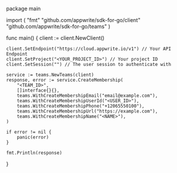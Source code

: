 package main

import (
    "fmt"
    "github.com/appwrite/sdk-for-go/client"
    "github.com/appwrite/sdk-for-go/teams"
)

func main() {
    client := client.NewClient()

    client.SetEndpoint("https://cloud.appwrite.io/v1") // Your API Endpoint
    client.SetProject("<YOUR_PROJECT_ID>") // Your project ID
    client.SetSession("") // The user session to authenticate with

    service := teams.NewTeams(client)
    response, error := service.CreateMembership(
        "<TEAM_ID>",
        []interface{}{},
        teams.WithCreateMembershipEmail("email@example.com"),
        teams.WithCreateMembershipUserId("<USER_ID>"),
        teams.WithCreateMembershipPhone("+12065550100"),
        teams.WithCreateMembershipUrl("https://example.com"),
        teams.WithCreateMembershipName("<NAME>"),
    )

    if error != nil {
        panic(error)
    }

    fmt.Println(response)
}
